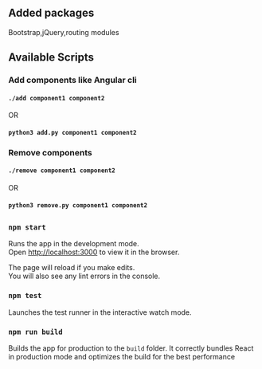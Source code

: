 ## Added packages

Bootstrap,jQuery,routing modules


## Available Scripts

### Add components like Angular cli
#### `./add component1 component2`
 OR
#### `python3 add.py component1 component2`

### Remove components
#### `./remove component1 component2`
 OR
#### `python3 remove.py component1 component2`

## 

### `npm start`

Runs the app in the development mode.<br>
Open [http://localhost:3000](http://localhost:3000) to view it in the browser.

The page will reload if you make edits.<br>
You will also see any lint errors in the console.

### `npm test`

Launches the test runner in the interactive watch mode.

### `npm run build`

Builds the app for production to the `build` folder.
It correctly bundles React in production mode and optimizes the build for the best performance
